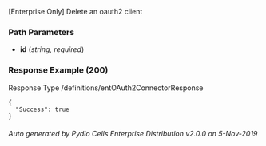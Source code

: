 






 
[Enterprise Only] Delete an oauth2 client  


### Path Parameters

 - **id** (_string, required_) 




### Response Example (200)
Response Type /definitions/entOAuth2ConnectorResponse

```
{
  "Success": true
}
```




###### Auto generated by Pydio Cells Enterprise Distribution v2.0.0 on 5-Nov-2019
